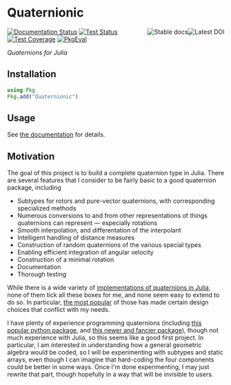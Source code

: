 # Quaternionic

<a href="https://zenodo.org/badge/latestdoi/375490468"><img align="right" hspace="0" alt="Latest DOI" src="https://zenodo.org/badge/375490468.svg"></a>
<a href="https://moble.github.io/Quaternionic.jl/stable/"><img align="right" hspace="0" alt="Stable docs" src="https://img.shields.io/badge/docs-stable-blue.svg"></a>
[![Documentation
Status](https://github.com/moble/Quaternionic.jl/workflows/docs/badge.svg)](https://moble.github.io/Quaternionic.jl/dev)
[![Test Status](https://github.com/moble/Quaternionic.jl/workflows/tests/badge.svg)](https://github.com/moble/Quaternionic.jl/actions)
[![Test Coverage](https://codecov.io/gh/moble/Quaternionic.jl/branch/main/graph/badge.svg)](https://codecov.io/gh/moble/Quaternionic.jl)
[![PkgEval](https://JuliaCI.github.io/NanosoldierReports/pkgeval_badges/Q/Quaternionic.svg)](https://JuliaCI.github.io/NanosoldierReports/pkgeval_badges/report.html)


*Quaternions for Julia*

## Installation
```julia
using Pkg
Pkg.add("Quaternionic")
```

## Usage
See [the documentation](https://moble.github.io/Quaternionic.jl/dev) for details.

## Motivation
The goal of this project is to build a complete quaternion type in Julia.  There are
several features that I consider to be fairly basic to a good quaternion package, including

  * Subtypes for rotors and pure-vector quaternions, with corresponding specialized methods
  * Numerous conversions to and from other representations of things quaternions can
    represent — especially rotations
  * Smooth interpolation, and differentation of the interpolant
  * Intelligent handling of distance measures
  * Construction of random quaternions of the various special types
  * Enabling efficient integration of angular velocity
  * Construction of a minimal rotation
  * Documentation
  * Thorough testing

While there is a wide variety of [implementations of quaternions in
Julia](https://juliahub.com/ui/Search?q=quaternion&type=packages), none of them tick all
these boxes for me, and none seem easy to extend to do so.  In particular, [the most
popular](https://github.com/JuliaGeometry/Quaternions.jl) of those has made certain design
choices that conflict with my needs.

I have plenty of experience programming quaternions (including [this popular python
package](https://github.com/moble/quaternion), and [this newer and fancier
package](https://github.com/moble/quaternionic)), though not much experience with Julia, so
this seems like a good first project.  In particular, I am interested in understanding how
a general geometric algebra would be coded, so I will be experimenting with subtypes and
static arrays, even though I can imagine that hard-coding the four components could be
better in some ways.  Once I'm done experimenting, I may just rewrite that part, though
hopefully in a way that will be invisible to users.
